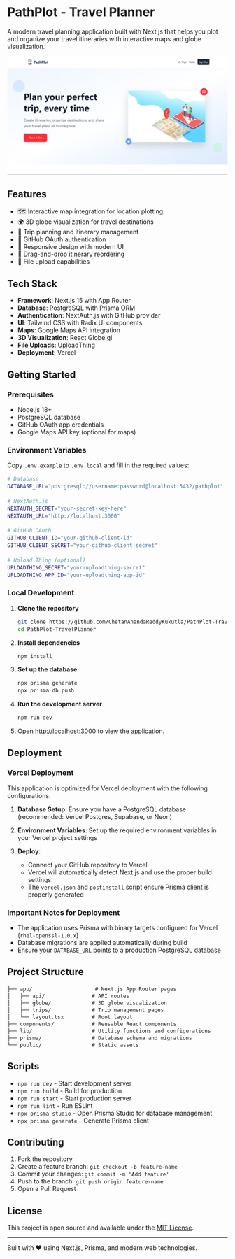 # PathPlot - Travel Planner

A modern travel planning application built with Next.js that helps you plot and organize your travel itineraries with interactive maps and globe visualization.
<p align="center">
  <img src="/public/screenshot-for-readme.png" alt="Demo App Screenshot" />
</p>


## Features

- 🗺️ Interactive map integration for location plotting
- 🌍 3D globe visualization for travel destinations
- 📅 Trip planning and itinerary management
- 🔐 GitHub OAuth authentication
- 📱 Responsive design with modern UI
- 🎯 Drag-and-drop itinerary reordering
- 📸 File upload capabilities

## Tech Stack

- **Framework**: Next.js 15 with App Router
- **Database**: PostgreSQL with Prisma ORM
- **Authentication**: NextAuth.js with GitHub provider
- **UI**: Tailwind CSS with Radix UI components
- **Maps**: Google Maps API integration
- **3D Visualization**: React Globe.gl
- **File Uploads**: UploadThing
- **Deployment**: Vercel

## Getting Started

### Prerequisites

- Node.js 18+ 
- PostgreSQL database
- GitHub OAuth app credentials
- Google Maps API key (optional for maps)

### Environment Variables

Copy `.env.example` to `.env.local` and fill in the required values:

```bash
# Database
DATABASE_URL="postgresql://username:password@localhost:5432/pathplot"

# NextAuth.js
NEXTAUTH_SECRET="your-secret-key-here"
NEXTAUTH_URL="http://localhost:3000"

# GitHub OAuth
GITHUB_CLIENT_ID="your-github-client-id"
GITHUB_CLIENT_SECRET="your-github-client-secret"

# Upload Thing (optional)
UPLOADTHING_SECRET="your-uploadthing-secret"
UPLOADTHING_APP_ID="your-uploadthing-app-id"
```

### Local Development

1. **Clone the repository**
   ```bash
   git clone https://github.com/ChetanAnandaReddyKukutla/PathPlot-TravelPlanner.git
   cd PathPlot-TravelPlanner
   ```

2. **Install dependencies**
   ```bash
   npm install
   ```

3. **Set up the database**
   ```bash
   npx prisma generate
   npx prisma db push
   ```

4. **Run the development server**
   ```bash
   npm run dev
   ```

5. Open [http://localhost:3000](http://localhost:3000) to view the application.

## Deployment

### Vercel Deployment

This application is optimized for Vercel deployment with the following configurations:

1. **Database Setup**: Ensure you have a PostgreSQL database (recommended: Vercel Postgres, Supabase, or Neon)

2. **Environment Variables**: Set up the required environment variables in your Vercel project settings

3. **Deploy**: 
   - Connect your GitHub repository to Vercel
   - Vercel will automatically detect Next.js and use the proper build settings
   - The `vercel.json` and `postinstall` script ensure Prisma client is properly generated

### Important Notes for Deployment

- The application uses Prisma with binary targets configured for Vercel (`rhel-openssl-1.0.x`)
- Database migrations are applied automatically during build
- Ensure your `DATABASE_URL` points to a production PostgreSQL database

## Project Structure

```
├── app/                    # Next.js App Router pages
│   ├── api/               # API routes
│   ├── globe/             # 3D globe visualization
│   ├── trips/             # Trip management pages
│   └── layout.tsx         # Root layout
├── components/            # Reusable React components
├── lib/                   # Utility functions and configurations
├── prisma/                # Database schema and migrations
└── public/                # Static assets
```

## Scripts

- `npm run dev` - Start development server
- `npm run build` - Build for production
- `npm run start` - Start production server
- `npm run lint` - Run ESLint
- `npx prisma studio` - Open Prisma Studio for database management
- `npx prisma generate` - Generate Prisma client

## Contributing

1. Fork the repository
2. Create a feature branch: `git checkout -b feature-name`
3. Commit your changes: `git commit -m 'Add feature'`
4. Push to the branch: `git push origin feature-name`
5. Open a Pull Request

## License

This project is open source and available under the [MIT License](LICENSE).

---

Built with ❤️ using Next.js, Prisma, and modern web technologies.
